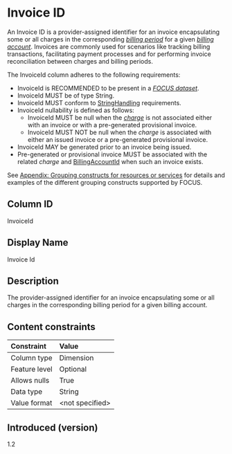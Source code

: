 # Invoice ID

An Invoice ID is a provider-assigned identifier for an invoice encapsulating some or all charges in the corresponding [*billing period*](#glossary:billing-period) for a given [*billing account*](#glossary:billing-account). Invoices are commonly used for scenarios like tracking billing transactions, facilitating payment processes and for performing invoice reconciliation between charges and billing periods.

The InvoiceId column adheres to the following requirements:

* InvoiceId is RECOMMENDED to be present in a [*FOCUS dataset*](#glossary:FOCUS-dataset).
* InvoiceId MUST be of type String.
* InvoiceId MUST conform to [StringHandling](#stringhandling) requirements.
* InvoiceId nullability is defined as follows:
  * InvoiceId MUST be null when the [*charge*](#glossary:charge) is not associated either with an invoice or with a pre-generated provisional invoice.
  * InvoiceId MUST NOT be null when the *charge* is associated with either an issued invoice or a pre-generated provisional invoice.
* InvoiceId MAY be generated prior to an invoice being issued.
* Pre-generated or provisional invoice MUST be associated with the related *charge* and [BillingAccountId](#billingaccountid) when such an invoice exists.


See [Appendix: Grouping constructs for resources or services](#groupingconstructsforresourcesorservices) for details and examples of the different grouping constructs supported by FOCUS.

## Column ID

InvoiceId

## Display Name

Invoice Id

## Description

The provider-assigned identifier for an invoice encapsulating some or all charges in the corresponding billing period for a given billing account.

## Content constraints

|    Constraint   |      Value       |
|:----------------|:-----------------|
| Column type     | Dimension        |
| Feature level   | Optional        |
| Allows nulls    | True            |
| Data type       | String           |
| Value format    | \<not specified> |

## Introduced (version)

1.2
